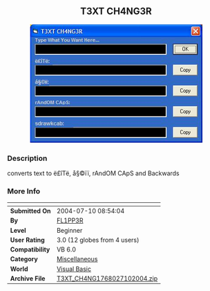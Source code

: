 ﻿<div align="center">

## T3XT CH4NG3R

<img src="PIC2004710739353330.JPG">
</div>

### Description

converts text to ë£îTë, å§©ïï, rAndOM CApS and Backwards
 
### More Info
 


<span>             |<span>
---                |---
**Submitted On**   |2004-07-10 08:54:04
**By**             |[FL1PP3R](https://github.com/Planet-Source-Code/PSCIndex/blob/master/ByAuthor/fl1pp3r.md)
**Level**          |Beginner
**User Rating**    |3.0 (12 globes from 4 users)
**Compatibility**  |VB 6\.0
**Category**       |[Miscellaneous](https://github.com/Planet-Source-Code/PSCIndex/blob/master/ByCategory/miscellaneous__1-1.md)
**World**          |[Visual Basic](https://github.com/Planet-Source-Code/PSCIndex/blob/master/ByWorld/visual-basic.md)
**Archive File**   |[T3XT\_CH4NG1768027102004\.zip](https://github.com/Planet-Source-Code/fl1pp3r-t3xt-ch4ng3r__1-54855/archive/master.zip)








